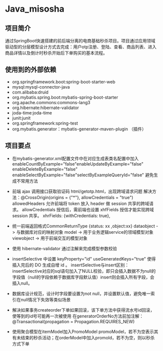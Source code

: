 # Java_misosha
## 项目简介
通过SpringBoot快速搭建的前后端分离的电商基础秒杀项目。项目通过应用领域驱动型的分层模型设计方式去完成：用户otp注册、登陆、查看、商品列表、进入商品详情以及倒计时秒杀开始后下单购买的基本流程。

## 使用到的外部依赖
- org.springframework.boot:spring-boot-starter-web
- mysql:mysql-connector-java
- com.alibaba:druid
- org.mybatis.spring.boot:mybatis-spring-boot-starter
- org.apache.commons:commons-lang3
- org.hibernate:hibernate-validator
- joda-time:joda-time
- junit:junit
- org.springframework:spring-test
- org.mybatis.generator：mybatis-generator-maven-plugin （插件）
## 项目要点
- 在mybatis-generator.xml配置文件中在对应生成表类名配置中加入 enableCountByExample="false"enableUpdateByExample="false" enableDeleteByExample="false" enableSelectByExample="false"selectByExampleQueryId="false" 避免生成不常用方法
 

- 前端 ajax 调用接口获取验证码 html/getotp.html，出现跨域请求问题 解决方法：@CrossOrigin(origins = {"*"}, allowCredentials = "true") allowedHeaders 允许前端将 token 放入 header 做 session 共享的跨域请求。 allowCredentials 授信后，需前端也设置 xhfFields 授信才能实现跨域 session 共享。 xhrFields: {withCredentials: true},
 

- 统一前端返回格式CommonReturnType {status: xx ,object:xx} dataobject -> 与数据库对应的映射对象 model -> 用于业务逻辑service的领域模型对象 viewobject -> 用于前端交互的模型对象
 

- 使用 hibernate-validator 通过注解来完成模型参数校验
 

- insertSelective 中设置 keyProperty="id" useGeneratedKeys="true" 使得插入完后的 DO 生成自增 id 。 insertSelective与insert区别： insertSelective对应的sql语句加入了NULL校验，即只会插入数据不为null的字段值（null的字段依赖于数据库字段默认值）insert则会插入所有字段，会插入null。
 

- 数据库设计规范，设计时字段要设置为not null，并设置默认值，避免唯一索引在null情况下失效等类似场景
 

- 解决如果事务createorder下单如果回滚，该下单方法中获得流水号id回滚，使等到的id号可能再一次被使用 在generatorOrderNo方法前加注解： @Transactional(propagation = Propagation.REQUIRES_NEW)
 

- 使用聚合模型在itemModel加入PromoModel promoModel，若不为空表示其有未结束的秒杀活动；在orderModel中加入promoId，若不为空，则以秒杀方式下单
